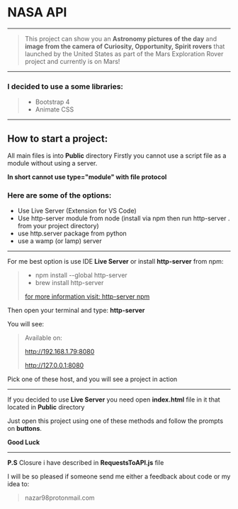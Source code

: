 # NASA API

----

> This project can show you an **Astronomy pictures of the day** and **image from the camera of Curiosity, Opportunity, Spirit rovers** that launched by the United States as part of the Mars Exploration Rover project and currently is on Mars!

----

### I decided to use a some libraries:
>* Bootstrap 4
>* Animate CSS
> 
----

## How to start a project:
All main files is into **Public** directory
Firstly you cannot use a script file as a module without using a server.

**In short cannot use type="module" with file protocol**
### Here are some of the options:

* Use Live Server (Extension for VS Code)
* Use http-server module from node (install via npm then run http-server . from your project directory)
* use http.server package from python
* use a wamp (or lamp) server



----

For me best option is use IDE **Live Server** or install **http-server** from npm:



> * npm install --global http-server
> * brew install http-server
> 
> [for more information visit: http-server npm](https://www.npmjs.com/package/http-server)

Then open your terminal and type: **http-server**

You will see: 
>Available on:
> 
>http://192.168.1.79:8080
> 
>http://127.0.0.1:8080

Pick one of these host, and you will see a project in action

----


If you decided to use **Live Server** you need open **index.html** file in it that located in **Public** directory



Just open this project using one of these methods and follow the prompts on **buttons**.

**Good Luck**

----

**P.S** Closure i have described in **RequestsToAPI.js** file

I will be so pleased if someone send me either a feedback about code or my idea to:
> nazar98protonmail.com








